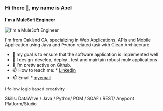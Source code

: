 ### Hi there 👋, my name is Abel
#### I'm a MuleSoft Engineer
![I'm a MuleSoft Engineer ](https://media.licdn.com/dms/image/D5616AQFesosd5ZKq7g/profile-displaybackgroundimage-shrink_350_1400/0/1710184324630?e=1717632000&v=beta&t=ia0iKKpLST3RABa2aWn4Zar4HJx59kQ8kVd0YIo6gXo)

I'm from Oakland CA, specializing in Web Applications, APIs and Mobile Application using Java and Python related task with Clean Architecture.

*  🔭 my goal is to ensure that the software application is implemented well
*  🌱 I design, develop, deploy , test and maintain robust mule applications
*  👯 I’m pretty active on Github.
*  📫 How to reach me: * [Linkedin](https://www.linkedin.com/in/abel-berhe-607521219/)
* 📫 Email * [myemail](abelberhe2127@gmail.com)
  
I follow logic based creativity

Skills: DataWave / Java / Python/ POM / SOAP / REST/ Anypoint Platform/Studio
  









